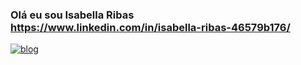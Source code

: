 ### Olá eu sou Isabella Ribas https://www.linkedin.com/in/isabella-ribas-46579b176/
[![blog](https://img.shields.io/badge/LinkedIn-0077B5?style=for-the-badge&logo=linkedin&logoColor=white)](https://www.linkedin.com/in/isabella-ribas-46579b17/)




